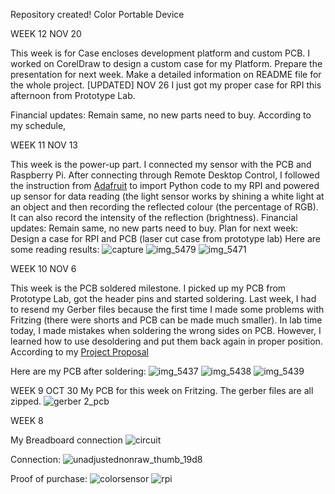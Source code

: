 Repository created!
Color Portable Device

WEEK 12 NOV 20

This week is for Case encloses development platform and custom PCB. I worked on CorelDraw to design a custom case for my Platform. Prepare the presentation for next week. Make a detailed information on README file for the whole project. 
[UPDATED] NOV 26
I just got my proper case for RPI this afternoon from Prototype Lab. 

Financial updates: Remain same, no new parts need to buy. 
According to my schedule, 

WEEK 11 NOV 13

This week is the power-up part. I connected my sensor with the PCB and Raspberry Pi. After connecting through Remote Desktop Control, I followed the instruction from [Adafruit](https://learn.adafruit.com/adafruit-color-sensors/python-circuitpython) to import Python code to my RPI and powered up sensor for data reading (the light sensor works by shining a white light at an object and then recording the reflected colour (the percentage of RGB). It can also record the intensity of the reflection (brightness). Financial updates: Remain same, no new parts need to buy. 
Plan for next week: Design a case for RPI and PCB (laser cut case from prototype lab)
Here are some reading results:
![capture](https://user-images.githubusercontent.com/43184936/48446844-6613f880-e768-11e8-9de0-f96dec0bb85b.PNG)
![img_5479](https://user-images.githubusercontent.com/43184936/48508318-42aa8580-e81c-11e8-9d91-ad7e807c7cfe.jpeg)
![img_5471](https://user-images.githubusercontent.com/43184936/48508328-49d19380-e81c-11e8-86ce-a1ce516bfea9.jpeg)


WEEK 10 NOV 6

This week is the PCB soldered milestone. I picked up my PCB from Prototype Lab, got the header pins and started soldering. Last week, I had to resend my Gerber files because the first time I made some problems with Fritzing (there were shorts and PCB can be made much smaller). In lab time today, I made mistakes when soldering the wrong sides on PCB. However, I learned how to use desoldering and put them back again in proper position. According to my [Project Proposal](https://github.com/SuongLuong/Portable-Color-Dectection-Device/blob/master/ProposalContent-SuongLuong.xlsx)
      


Here are my PCB after soldering:
![img_5437](https://user-images.githubusercontent.com/43184936/48100858-f8f5e580-e1f2-11e8-9daf-02c232f5b149.jpeg)
![img_5438](https://user-images.githubusercontent.com/43184936/48100859-f8f5e580-e1f2-11e8-9db4-cf32cb0ecc04.jpeg)
![img_5439](https://user-images.githubusercontent.com/43184936/48100860-f8f5e580-e1f2-11e8-8f13-62e405c2085a.jpeg)


WEEK 9 OCT 30
My PCB for this week on Fritzing. The gerber files are all zipped.
![gerber 2_pcb](https://user-images.githubusercontent.com/43184936/47754624-e408d780-dc71-11e8-846b-587df2dad79b.jpg)


WEEK 8 

My Breadboard connection
![circuit](https://user-images.githubusercontent.com/43184936/48446311-e9344f00-e766-11e8-99ff-4753b90c4b84.PNG)

Connection:
![unadjustednonraw_thumb_19d8](https://user-images.githubusercontent.com/43184936/47753498-20d2cf80-dc6e-11e8-827c-03311469feca.jpg)

Proof of purchase:
![colorsensor](https://user-images.githubusercontent.com/43184936/46377824-cb53d480-c667-11e8-8efc-5e95784c90de.PNG)
![rpi](https://user-images.githubusercontent.com/43184936/46377826-cbec6b00-c667-11e8-88db-f10f7ce67be9.PNG)







